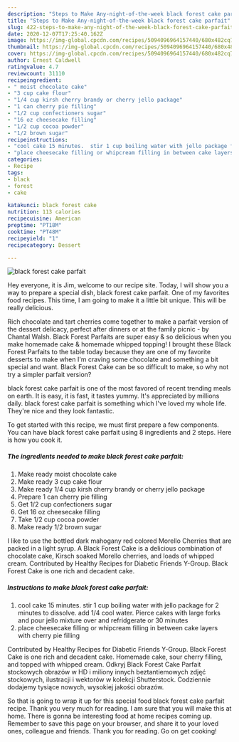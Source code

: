 ```yaml
---
description: "Steps to Make Any-night-of-the-week black forest cake parfait"
title: "Steps to Make Any-night-of-the-week black forest cake parfait"
slug: 422-steps-to-make-any-night-of-the-week-black-forest-cake-parfait
date: 2020-12-07T17:25:40.162Z
image: https://img-global.cpcdn.com/recipes/5094096964157440/680x482cq70/black-forest-cake-parfait-recipe-main-photo.jpg
thumbnail: https://img-global.cpcdn.com/recipes/5094096964157440/680x482cq70/black-forest-cake-parfait-recipe-main-photo.jpg
cover: https://img-global.cpcdn.com/recipes/5094096964157440/680x482cq70/black-forest-cake-parfait-recipe-main-photo.jpg
author: Ernest Caldwell
ratingvalue: 4.7
reviewcount: 31110
recipeingredient:
- " moist chocolate cake"
- "3 cup cake flour"
- "1/4 cup kirsh cherry brandy or cherry jello package"
- "1 can cherry pie filling"
- "1/2 cup confectioners sugar"
- "16 oz cheesecake filling"
- "1/2 cup cocoa powder"
- "1/2 brown sugar"
recipeinstructions:
- "cool cake 15 minutes.  stir 1 cup boiling water with jello package for 2 minutes to dissolve. add 1/4 cool water.  Pierce cakes with large forks and pour jello mixture over and refridgerate or 30 minutes"
- "place cheesecake filling or whipcream filling in between cake layers with cherry pie filling"
categories:
- Recipe
tags:
- black
- forest
- cake

katakunci: black forest cake 
nutrition: 113 calories
recipecuisine: American
preptime: "PT18M"
cooktime: "PT48M"
recipeyield: "1"
recipecategory: Dessert

---
```



![black forest cake parfait](https://img-global.cpcdn.com/recipes/5094096964157440/680x482cq70/black-forest-cake-parfait-recipe-main-photo.jpg)

Hey everyone, it is Jim, welcome to our recipe site. Today, I will show you a way to prepare a special dish, black forest cake parfait. One of my favorites food recipes. This time, I am going to make it a little bit unique. This will be really delicious.

Rich chocolate and tart cherries come together to make a parfait version of the dessert delicacy, perfect after dinners or at the family picnic - by Chantal Walsh. Black Forest Parfaits are super easy &amp; so delicious when you make homemade cake &amp; homemade whipped topping! I brought these Black Forest Parfaits to the table today because they are one of my favorite desserts to make when I&#39;m craving some chocolate and something a bit special and want. Black Forest Cake can be so difficult to make, so why not try a simpler parfait version?

black forest cake parfait is one of the most favored of recent trending meals on earth. It is easy, it is fast, it tastes yummy. It's appreciated by millions daily. black forest cake parfait is something which I've loved my whole life. They're nice and they look fantastic.


To get started with this recipe, we must first prepare a few components. You can have black forest cake parfait using 8 ingredients and 2 steps. Here is how you cook it.

<!--inarticleads1-->

##### The ingredients needed to make black forest cake parfait:

1. Make ready  moist chocolate cake
1. Make ready 3 cup cake flour
1. Make ready 1/4 cup kirsh cherry brandy or cherry jello package
1. Prepare 1 can cherry pie filling
1. Get 1/2 cup confectioners sugar
1. Get 16 oz cheesecake filling
1. Take 1/2 cup cocoa powder
1. Make ready 1/2 brown sugar


I like to use the bottled dark mahogany red colored Morello Cherries that are packed in a light syrup. A Black Forest Cake is a delicious combination of chocolate cake, Kirsch soaked Morello cherries, and loads of whipped cream. Contributed by Healthy Recipes for Diabetic Friends Y-Group. Black Forest Cake is one rich and decadent cake. 

<!--inarticleads2-->

##### Instructions to make black forest cake parfait:

1. cool cake 15 minutes.  stir 1 cup boiling water with jello package for 2 minutes to dissolve. add 1/4 cool water.  Pierce cakes with large forks and pour jello mixture over and refridgerate or 30 minutes
1. place cheesecake filling or whipcream filling in between cake layers with cherry pie filling


Contributed by Healthy Recipes for Diabetic Friends Y-Group. Black Forest Cake is one rich and decadent cake. Homemade cake, sour cherry filling, and topped with whipped cream. Odkryj Black Forest Cake Parfait stockowych obrazów w HD i miliony innych beztantiemowych zdjęć stockowych, ilustracji i wektorów w kolekcji Shutterstock. Codziennie dodajemy tysiące nowych, wysokiej jakości obrazów. 

So that is going to wrap it up for this special food black forest cake parfait recipe. Thank you very much for reading. I am sure that you will make this at home. There is gonna be interesting food at home recipes coming up. Remember to save this page on your browser, and share it to your loved ones, colleague and friends. Thank you for reading. Go on get cooking!
